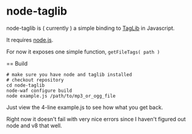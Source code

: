 node-taglib
===========

node-taglib is ( currently ) a simple binding to [TagLib](http://developer.kde.org/~wheeler/taglib/) in Javascript.

It requires [node.js](http://nodejs.org).

For now it exposes one simple function, `getFileTags( path )`

== Build

    # make sure you have node and taglib installed
    # checkout repository
    cd node-taglib
    node-waf configure build
    node example.js /path/to/mp3_or_ogg_file

Just view the 4-line example.js to see how what you get back.

Right now it doesn't fail with very nice errors since I haven't figured out node and v8 that well.
